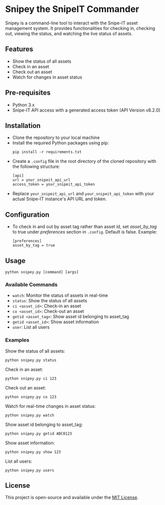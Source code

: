 # Snipey the SnipeIT Commander

Snipey is a command-line tool to interact with the Snipe-IT asset management system. It provides functionalities for checking in, checking out, viewing the status, and watching the live status of assets.

## Features

- Show the status of all assets
- Check in an asset
- Check out an asset
- Watch for changes in asset status

## Pre-requisites 

- Python 3.x
- Snipe-IT API access with a generated access token (API Version v8.2.0)


## Installation

- Clone the repository to your local machine
- Install the required Python packages using pip:
  ```
  pip install -r requirements.txt
  ```
- Create a `.config` file in the root directory of the cloned repository with the following structure:
  ```
  [api]
  url = your_snipeit_api_url
  access_token = your_snipeit_api_token
  ```
- Replace `your_snipeit_api_url` and `your_snipeit_api_token` with your actual Snipe-IT instance's API URL and token.

## Configuration

- To check in and out by asset tag rather than asset id, set *asset_by_tag* to true under *preferences* section in `.config`. Default is false. Example:
  ```
  [preferences]
  asset_by_tag = true
  ```

## Usage

```
python snipey.py [command] [args]
```

### Available Commands

- `watch`: Monitor the status of assets in real-time
- `status`: Show the status of all assets
- `ci <asset_id>`: Check-in an asset
- `co <asset_id>`: Check-out an asset
- `getid <asset_tag>`: Show asset id belonging to asset_tag
- `getid <asset_id>`: Show asset information
- `user`: List all users

### Examples

Show the status of all assets:
```
python snipey.py status
```

Check in an asset:
```
python snipey.py ci 123
```

Check out an asset:
```
python snipey.py co 123
```

Watch for real-time changes in asset status:
```
python snipey.py watch
```

Show asset id belonging to asset_tag:
```
python snipey.py getid ABC0123
```

Show asset information:
```
python snipey.py show 123
```

List all users:
```
python snipey.py users
```

## License

This project is open-source and available under the [MIT License](LICENSE).

